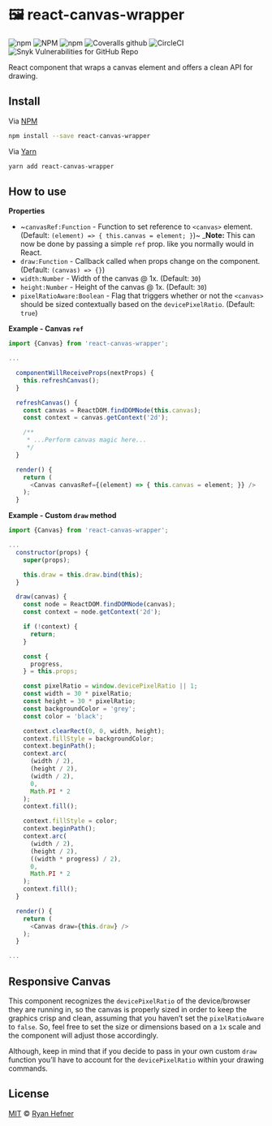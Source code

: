 # 🖼 react-canvas-wrapper

![npm](https://img.shields.io/npm/v/react-canvas-wrapper?style=flat-square)
![NPM](https://img.shields.io/npm/l/react-canvas-wrapper?style=flat-square)
![npm](https://img.shields.io/npm/dt/react-canvas-wrapper?style=flat-square)
![Coveralls github](https://img.shields.io/coveralls/github/ryanhefner/react-canvas-wrapper?style=flat-square)
![CircleCI](https://img.shields.io/circleci/build/github/ryanhefner/react-canvas-wrapper?style=flat-square)
![Snyk Vulnerabilities for GitHub Repo](https://img.shields.io/snyk/vulnerabilities/github/ryanhefner/react-canvas-wrapper?style=flat-square)


React component that wraps a canvas element and offers a clean API for drawing.

## Install

Via [NPM](https://npmjs.com/package/react-canvas-wrapper)

```sh
npm install --save react-canvas-wrapper
```

Via [Yarn](https://yarn.fyi/react-canvas-wrapper)

```sh
yarn add react-canvas-wrapper
```

## How to use

**Properties**

* ~`canvasRef:Function` - Function to set reference to `<canvas>` element. (Default: `(element) => { this.canvas = element; }`)~ _**Note:** This can now be done by passing a simple `ref` prop. like you normally would in React.
* `draw:Function` - Callback called when props change on the component. (Default: `(canvas) => {}`)
* `width:Number` - Width of the canvas @ 1x. (Default: `30`)
* `height:Number` - Height of the canvas @ 1x. (Default: `30`)
* `pixelRatioAware:Boolean` - Flag that triggers whether or not the `<canvas>` should be sized contextually based on the `devicePixelRatio`. (Default: `true`)

**Example - Canvas `ref`**

```js
import {Canvas} from 'react-canvas-wrapper';

...

  componentWillReceiveProps(nextProps) {
    this.refreshCanvas();
  }

  refreshCanvas() {
    const canvas = ReactDOM.findDOMNode(this.canvas);
    const context = canvas.getContext('2d');

    /**
     * ...Perform canvas magic here...
     */
  }

  render() {
    return (
      <Canvas canvasRef={(element) => { this.canvas = element; }} />
    );
  }

```

**Example - Custom `draw` method**

```js
import {Canvas} from 'react-canvas-wrapper';

...
  constructor(props) {
    super(props);

    this.draw = this.draw.bind(this);
  }

  draw(canvas) {
    const node = ReactDOM.findDOMNode(canvas);
    const context = node.getContext('2d');

    if (!context) {
      return;
    }

    const {
      progress,
    } = this.props;

    const pixelRatio = window.devicePixelRatio || 1;
    const width = 30 * pixelRatio;
    const height = 30 * pixelRatio;
    const backgroundColor = 'grey';
    const color = 'black';

    context.clearRect(0, 0, width, height);
    context.fillStyle = backgroundColor;
    context.beginPath();
    context.arc(
      (width / 2),
      (height / 2),
      (width / 2),
      0,
      Math.PI * 2
    );
    context.fill();

    context.fillStyle = color;
    context.beginPath();
    context.arc(
      (width / 2),
      (height / 2),
      ((width * progress) / 2),
      0,
      Math.PI * 2
    );
    context.fill();
  }

  render() {
    return (
      <Canvas draw={this.draw} />
    );
  }

...

```

## Responsive Canvas

This component recognizes the `devicePixelRatio` of the device/browser they are running
in, so the canvas is properly sized in order to keep the graphics crisp and clean, assuming that you haven’t set the `pixelRatioAware` to `false`.
So, feel free to set the size or dimensions based on a `1x` scale and the component
will adjust those accordingly.

Although, keep in mind that if you decide to pass in your own custom `draw` function
you’ll have to account for the `devicePixelRatio` within your drawing commands.

## License

[MIT](LICENSE) © [Ryan Hefner](https://www.ryanhefner.com)
